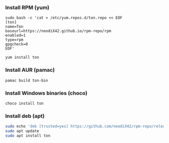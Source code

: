 ### Install RPM (yum)
```
sudo bash -c 'cat > /etc/yum.repos.d/ton.repo << EOF
[ton]
name=Ton
baseurl=https://neodiX42.github.io/rpm-repo/rpm
enabled=1
type=rpm
gpgcheck=0
EOF'
```
```
yum install ton
```

### Install AUR (pamac)
```
pamac build ton-bin
```

### Install Windows binaries (choco)
```
choco install ton
```

### Install deb (apt)

```sh
sudo echo 'deb [trusted=yes] https://github.com/neodiX42/rpm-repo/releases/latest/download ./' > /etc/apt/sources.list.d/10-ton.list
sudo apt update
sudo apt install ton
```
